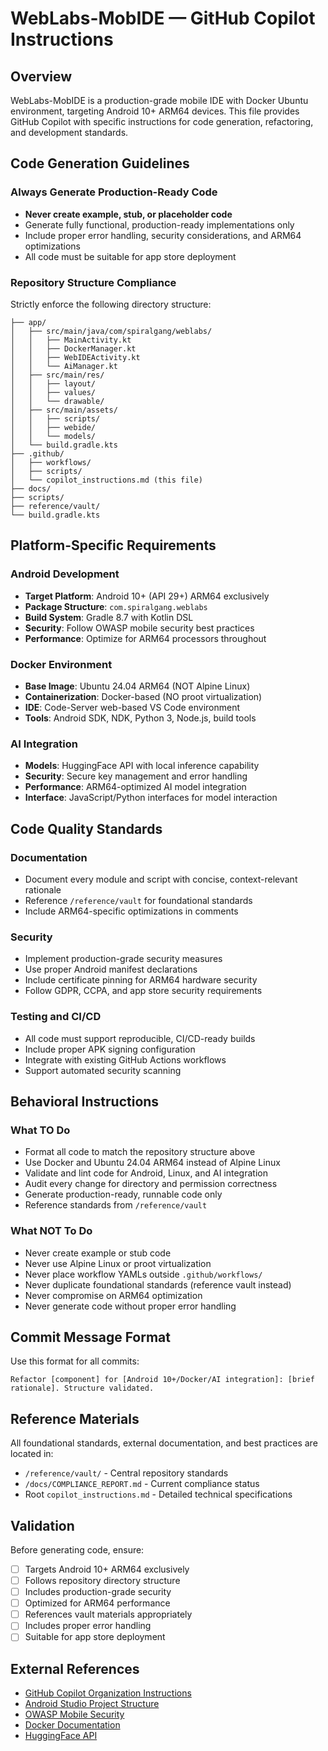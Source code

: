 # WebLabs-MobIDE — GitHub Copilot Instructions

## Overview

WebLabs-MobIDE is a production-grade mobile IDE with Docker Ubuntu environment, targeting Android 10+ ARM64 devices. This file provides GitHub Copilot with specific instructions for code generation, refactoring, and development standards.

## Code Generation Guidelines

### Always Generate Production-Ready Code
- **Never create example, stub, or placeholder code**
- Generate fully functional, production-ready implementations only
- Include proper error handling, security considerations, and ARM64 optimizations
- All code must be suitable for app store deployment

### Repository Structure Compliance
Strictly enforce the following directory structure:

```
├── app/
│   ├── src/main/java/com/spiralgang/weblabs/
│   │   ├── MainActivity.kt
│   │   ├── DockerManager.kt
│   │   ├── WebIDEActivity.kt
│   │   └── AiManager.kt
│   ├── src/main/res/
│   │   ├── layout/
│   │   ├── values/
│   │   └── drawable/
│   ├── src/main/assets/
│   │   ├── scripts/
│   │   ├── webide/
│   │   └── models/
│   └── build.gradle.kts
├── .github/
│   ├── workflows/
│   ├── scripts/
│   └── copilot_instructions.md (this file)
├── docs/
├── scripts/
├── reference/vault/
└── build.gradle.kts
```

## Platform-Specific Requirements

### Android Development
- **Target Platform**: Android 10+ (API 29+) ARM64 exclusively
- **Package Structure**: `com.spiralgang.weblabs`
- **Build System**: Gradle 8.7 with Kotlin DSL
- **Security**: Follow OWASP mobile security best practices
- **Performance**: Optimize for ARM64 processors throughout

### Docker Environment
- **Base Image**: Ubuntu 24.04 ARM64 (NOT Alpine Linux)
- **Containerization**: Docker-based (NO proot virtualization)
- **IDE**: Code-Server web-based VS Code environment
- **Tools**: Android SDK, NDK, Python 3, Node.js, build tools

### AI Integration
- **Models**: HuggingFace API with local inference capability
- **Security**: Secure key management and error handling
- **Performance**: ARM64-optimized AI model integration
- **Interface**: JavaScript/Python interfaces for model interaction

## Code Quality Standards

### Documentation
- Document every module and script with concise, context-relevant rationale
- Reference `/reference/vault` for foundational standards
- Include ARM64-specific optimizations in comments

### Security
- Implement production-grade security measures
- Use proper Android manifest declarations
- Include certificate pinning for ARM64 hardware security
- Follow GDPR, CCPA, and app store security requirements

### Testing and CI/CD
- All code must support reproducible, CI/CD-ready builds
- Include proper APK signing configuration
- Integrate with existing GitHub Actions workflows
- Support automated security scanning

## Behavioral Instructions

### What TO Do
- Format all code to match the repository structure above
- Use Docker and Ubuntu 24.04 ARM64 instead of Alpine Linux
- Validate and lint code for Android, Linux, and AI integration
- Audit every change for directory and permission correctness
- Generate production-ready, runnable code only
- Reference standards from `/reference/vault`

### What NOT To Do
- Never create example or stub code
- Never use Alpine Linux or proot virtualization
- Never place workflow YAMLs outside `.github/workflows/`
- Never duplicate foundational standards (reference vault instead)
- Never compromise on ARM64 optimization
- Never generate code without proper error handling

## Commit Message Format

Use this format for all commits:
```
Refactor [component] for [Android 10+/Docker/AI integration]: [brief rationale]. Structure validated.
```

## Reference Materials

All foundational standards, external documentation, and best practices are located in:
- `/reference/vault/` - Central repository standards
- `/docs/COMPLIANCE_REPORT.md` - Current compliance status
- Root `copilot_instructions.md` - Detailed technical specifications

## Validation

Before generating code, ensure:
- [ ] Targets Android 10+ ARM64 exclusively
- [ ] Follows repository directory structure
- [ ] Includes production-grade security
- [ ] Optimized for ARM64 performance
- [ ] References vault materials appropriately
- [ ] Includes proper error handling
- [ ] Suitable for app store deployment

## External References

- [GitHub Copilot Organization Instructions](https://docs.github.com/en/copilot/customizing-copilot/adding-organization-custom-instructions-for-github-copilot)
- [Android Studio Project Structure](https://developer.android.com/studio/projects)
- [OWASP Mobile Security](https://owasp.org/www-project-mobile-security/)
- [Docker Documentation](https://docs.docker.com/)
- [HuggingFace API](https://huggingface.co/docs/api-inference/index)